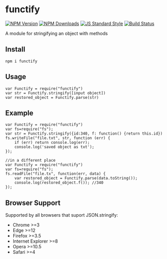 functify
========
[![NPM Version](http://img.shields.io/npm/v/functify.svg?style=flat)](https://www.npmjs.org/package/functify)
[![NPM Downloads](https://img.shields.io/npm/dm/functify.svg?style=flat)](https://www.npmjs.org/package/functify)
[![JS Standard Style](https://img.shields.io/badge/code%20style-standard-brightgreen.svg)](http://standardjs.com/)
[![Build Status](https://travis-ci.org/braceslab/functify.svg?branch=master)](https://travis-ci.org/braceslab/functify)

A module for stringifying an object with methods

Install
-------
    npm i functify

Usage
-----
    var Functify = require("functify")
    var str = Functify.stringify([input object])
    var restored_object = Functify.parse(str)

Example
-------
    var Functify = require("functify")
    var fs=require("fs");
    var str = Functify.stringify({id:340, f: function() {return this.id})
    fs.writeFile("file.txt", str, function (err) {
        if (err) return console.log(err);
        console.log('saved object as txt');
    });

    //in a different place
    var Functify = require("functify")
    var fs=require("fs");
    fs.readFile("file.tx", function(err, data) {
        var restored_object = Functify.parse(data.toString());
        console.log(restored_object.f()); //340
    });    



Browser Support
---------------
Supported by all browsers that suport JSON.stringify:
- Chrome >=3
- Edge >=12
- Firefox >=3.5
- Internet Explorer >=8
- Opera >=10.5
- Safari >=4
